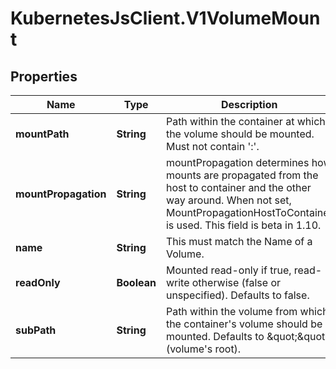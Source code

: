 # KubernetesJsClient.V1VolumeMount

## Properties
Name | Type | Description | Notes
------------ | ------------- | ------------- | -------------
**mountPath** | **String** | Path within the container at which the volume should be mounted.  Must not contain &#39;:&#39;. | 
**mountPropagation** | **String** | mountPropagation determines how mounts are propagated from the host to container and the other way around. When not set, MountPropagationHostToContainer is used. This field is beta in 1.10. | [optional] 
**name** | **String** | This must match the Name of a Volume. | 
**readOnly** | **Boolean** | Mounted read-only if true, read-write otherwise (false or unspecified). Defaults to false. | [optional] 
**subPath** | **String** | Path within the volume from which the container&#39;s volume should be mounted. Defaults to \&quot;\&quot; (volume&#39;s root). | [optional] 


